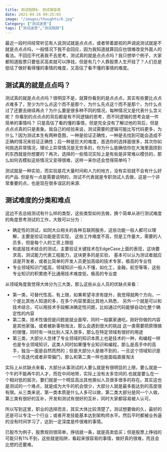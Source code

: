 ```yaml
---
title: 测试陷阱6- 测试很容易
date: 2021-04-26 09:25:03
image: "/images/thoughts/6.jpg"
Category: ["测试迷思"]
tags: ["测试迷思","测试陷阱"]
---
```


最近一段时间经常听见有人说测试就是点点点，或者带着鄙视的声调说测试就是不就是点点点吗，一般情况下我不会回应，因为我知道就算回应也很难改变外面人的看法。不回应不代表我不去思考，测试真的就是点点点吗？我只想举个例子，大家都知道股票只要低买高卖就可以挣钱，但是有几个人靠股票人生开挂了？人们总是低估了做好看得懂的事情的难度，又高估了看不懂的事情的难度。

## 测试真的就是点点吗？

测试真的就是点点点吗？很明显不是，就算你看到的是点点点，其实有些要比点点点难多了，至少为什么点这个而不是那个，为什么先点这个而不是那个，为什么点过了还要去继续再点？为什么要是很多种不同的情况，每种情况又是代表什么含义呢？ 你看到的点点点的背后都是有不同逻辑的思考，而不同逻辑的思考会是一件简单的事情吗？ 只是高估了看的懂的事情，但是完全没有了解过他的背后，但是点点点真的只是表象。我自己的经验来说，测试需要的逻辑可能比写代码更多，为什么？因为测试本生有两种意图，一种是验证正确性，一种是去找到可能会造成不正确的情况来验证正确性；后一种是巨大的难度，首选你的选择面很多，其次你如何挑选异常情况，理论上异常情况是无穷多的，你为什么能确信你在大海里面捞到的东西就是你想要的？再次，选择的一些情况实际上是有些是非常难以模仿的，那么如何去模拟这些情况又变得很难，这样一来你还会觉得简单吗？

测试就是一种实验，而实验是花大量时间和人力的地方，没有实验就不会有什么好的产品.
但是有一点是需要说明的，测试不代表就是专职测试人去做，这是一个非常重要的点，也是现在很多误区的来源.

## 测试难度的分类和难点

这边不去总结测试有什么样的类型，这些类型如何去做，换个简单从进行测试难度的角度思考测试的工作，大致可以分为：

- 确定性的测试，如同大众相关的各种互联网服务，这些功能一般人都可以理解，主要是验证功能是否实现， 这些工作难度不高，但是工作量大，需要的人员多，但是每个人的工资上限低
- 和底层技术结合的测试，主要验证关键技术在EdgeCase上面的表现，这块要求高，测试能力代表工程能力，这块更多的是实验，
  基本可以认为测试者就应该是开发者，或者比简单的开发人员更加高级的技术专家，极高的专业性
- 专业领域知识门槛高，领域知识一般人不懂，如化工，金融，航空等等，这些专业知识的积累绝不比通用技术难度低，极高的专业度

从领域角度我觉得大体分为三大类，那么这些从业人员的优缺点来看：
- 第一类，可替代性高，有上限，如果希望寻求有提升，我觉得就两个方向，一个是比其他人知道的多，在多个内容里面比其他人熟悉，
  另外一个就是可以和技术结合，可以用技术手段解决确定性问题，比如通过代码能够自动化整个确定性的内容
- 第二类，技术性强但是问题是就业面窄，同时一般赢家通吃，刚好你做的内容是其他家强，或者被新事物淘汰，那么会遇到很大的挑战
  这一类需要把原理搞的很懂，同时有一块比别人深入很多，那么在特定领域有很好的用途
- 第三类，大部分人忽律了专业领域的知识本质上也是技术的一种，和编程一样也是专业领域知识，这类人同时如果懂专业知识和编程，那么是高手中的高手，独当一面是自然而然的；但是大部分人是做不到的，一旦这个领域知识是一个高迭代或者非常偏门，那么和第二类一样也是面临直接淘汰

实际上从优缺点来看，大部分从事测试的人要么就是有很明显的上限，要么就是一个牛的不能再牛的人才，而在中间地带，实际上没有太多空间的.也就是要么在一个相对低的层次，要们就是一个明显高出其他类似人员很多很多的存在。其实这也是测试的一个难点，就是成为大牛的机会很少，大部分人就是最多能达到的高度很有限。从三类来说，第一类本质是什么人多可以做，第二类大部分是同一个人做，第三类有很好的互补，开发和测试有很好的互补，同时大家都容易被人认可。

所以写到这里，职业的选择而言，其实大体比较清楚了。测试想要做的久，最好的还是可以专注一个行业；或者开发技能基本达到架构师水平。然后平时都被业务逼的没有时间学习了，达到一定深度是件很难的事情。

已股市为例子，股票规则很简单，挣钱就一条，就是高卖低买；但是股票上挣钱的可能只有1%不到，这些就是陷阱，看起来很容易的事情，做好真的很难，而且会比想的还要难。

